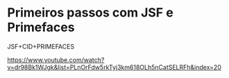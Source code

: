 # Primeiros passos com JSF e Primefaces

JSF+CID+PRIMEFACES

https://www.youtube.com/watch?v=dr98Bk1WJgk&list=PLnOrFdw5rkTyj3km618OLh5nCatSELRFh&index=20


